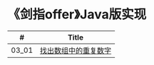 # 《剑指offer》Java版实现

| #    | Title |
| ---- | ----- |
| 03_01 | [找出数组中的重复数字](/剑指offer/Java/03_01_DuplicationInArray)|



